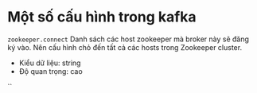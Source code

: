 # Một số cấu hình trong kafka

`zookeeper.connect`
  Danh sách các host zookeeper mà broker này sẽ đăng ký vào. Nên cấu hình chỏ đến tất cả các hosts trong Zookeeper cluster.
  - Kiểu dữ liệu: string
  - Độ quan trọng: cao

``
